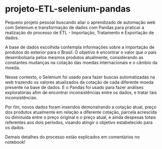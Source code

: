 # projeto-ETL-selenium-pandas

Pequeno projeto pessoal buscando aliar o aprendizado de automação web com Selenium e transformação de dados com Pandas para praticar a realização do processo de ETL - Importação, Tratamento e Exportação de dados.

A base de dados escolhida contempla informações sobre a importação de produtos do exterior para o Brasil. O objetivo é encontrar o valor que o país desembolsaria pelos mesmos produtos atualmente, considerando as constantes mudanças na cotação das moedas internacionais e o câmbio da moeda.

Nesse contexto, o Selenium foi usado para fazer buscas automatizadas na web trazendo os valores atualizados da cotação de cada diferente moeda presente na base de dados. E o Pandas foi usado para fazer análises exploratórias afim de encontrar inconsistências entre os dados, e tratar tais inconsistências.

Por fim, novos dados foram inseridos demonstrando a cotação atual, preço dos produtos atualmente em relação a diferente cotação, parcela acrescida ou diminuída entre o preço original e o preço atual, e ainda despesas totais referentes aos dois períodos, visando atingir o objetivo estabelecido para os dados.

Demais detalhes do processo estão explicados em comentários no notebook!
